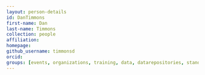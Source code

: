 ```yaml
---
layout: person-details
id: DanTimmons
first-name: Dan
last-name: Timmons
collection: people
affiliation:
homepage:
github_username: timmonsd
orcid:
groups: [events, organizations, training, data, datarepositories, standards, tools, community]
---
```

